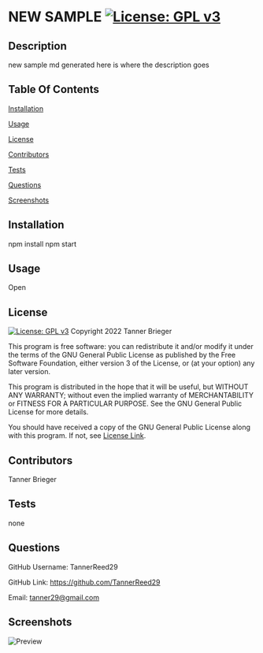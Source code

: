 # NEW SAMPLE [![License: GPL v3](https://img.shields.io/badge/License-GPLv3-blue.svg)](https://www.gnu.org/licenses/gpl-3.0)
 
## Description 
  new sample md generated here is where the description goes  
## Table Of Contents
[Installation](#installation)

[Usage](#usage)

[License](#license)

[Contributors](#contributors)

[Tests](#tests)

[Questions](#questions)

[Screenshots](#screenshots)

## Installation 
  npm install npm start
## Usage 
 Open
## License 
 [![License: GPL v3](https://img.shields.io/badge/License-GPLv3-blue.svg)](https://www.gnu.org/licenses/gpl-3.0) 
 Copyright 2022 Tanner Brieger

This program is free software: you can redistribute it and/or modify
it under the terms of the GNU General Public License as published by
the Free Software Foundation, either version 3 of the License, or
(at your option) any later version.

This program is distributed in the hope that it will be useful,
but WITHOUT ANY WARRANTY; without even the implied warranty of
MERCHANTABILITY or FITNESS FOR A PARTICULAR PURPOSE.  See the
GNU General Public License for more details.

You should have received a copy of the GNU General Public License
along with this program.  If not, see [License Link](https://www.gnu.org/licenses/).
## Contributors 
 Tanner Brieger
## Tests 
 none
## Questions 


GitHub Username: TannerReed29 


GitHub Link: https://github.com/TannerReed29 
 

Email: tanner29@gmail.com 
 

 
## Screenshots

![Preview](./assets/images/sample.jpg)